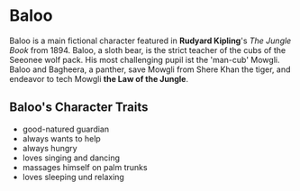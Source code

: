 # Baloo

Baloo is a main fictional character featured in **Rudyard Kipling**'s *The Jungle Book* from 1894.
Baloo, a sloth bear, is the strict teacher of the cubs of the Seeonee wolf pack. His most challenging pupil ist the 'man-cub' Mowgli. Baloo and Bagheera, a panther, save Mowgli from Shere Khan the tiger, and endeavor to tech Mowgli **the Law of the Jungle**.

## Baloo's Character Traits

* good-natured guardian
* always wants to help
* always hungry
* loves singing and dancing
* massages himself on palm trunks
* loves sleeping und relaxing